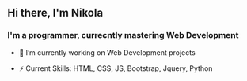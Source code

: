 ## Hi there, I'm Nikola
### I'm a programmer, currecntly mastering Web Development

- 🌱 I’m currently working on Web Development projects

- ⚡ Current Skills:
          HTML, CSS, JS, Bootstrap, Jquery, Python
